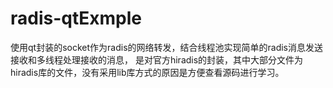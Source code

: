 # radis-qtExmple
使用qt封装的socket作为radis的网络转发，结合线程池实现简单的radis消息发送接收和多线程处理接收的消息，
是对官方hiradis的封装，其中大部分文件为hiradis库的文件，没有采用lib库方式的原因是方便查看源码进行学习。


